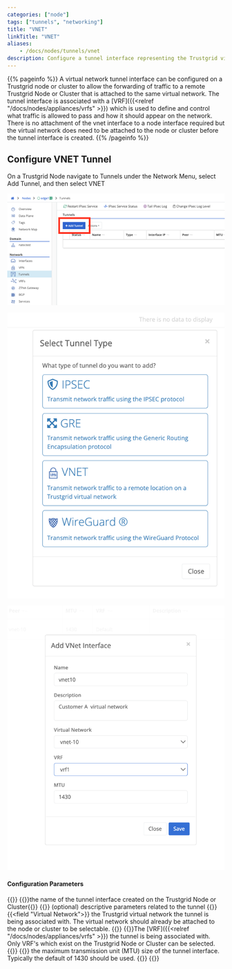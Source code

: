 ```yaml
---
categories: ["node"]
tags: ["tunnels", "networking"]
title: "VNET"
linkTitle: "VNET"
aliases: 
    - /docs/nodes/tunnels/vnet
description: Configure a tunnel interface representing the Trustgrid virtual network to allow for connections to VRFs
---
```



{{% pageinfo %}}
A virtual network tunnel interface can be configured on a Trustgrid node or cluster to allow the forwarding of traffic to a remote Trustgrid Node or Cluster that is attached to the same virtual network. The tunnel interface is associated with a [VRF]({{<relref "/docs/nodes/appliances/vrfs" >}}) which is used to define and control what traffic is allowed to pass and how it should appear on the network. There is no attachment of the vnet interface to a node interface required but the virtual network does need to be attached to the node or cluster before the tunnel interface is created. 
{{% /pageinfo %}}

## Configure VNET Tunnel
On a Trustgrid Node navigate to Tunnels under the Network Menu, select Add Tunnel, and then select VNET

![img](add_tunnel.png)

![img](add_vnet.png)

![img](vnet.png)


#### Configuration Parameters
{{<fields>}}
{{<field Name>}}the name of the tunnel interface created on the Trustgrid Node or Cluster{{</field>}}
{{<field Description>}} (optional) descriptive parameters related to the tunnel {{</field>}}
{{<field "Virtual Network">}} the Trustgrid virtual network the tunnel is being associated with. The virtual network should already be attached to the node or cluster to be selectable. {{</field>}}
{{<field VRF>}}The [VRF]({{<relref "/docs/nodes/appliances/vrfs" >}}) the tunnel is being associated with. Only VRF's which exist on the Trustgrid Node or Cluster can be selected.{{</field>}}
{{<field MTU>}} the maximum transmission unit (MTU) size of the tunnel interface. Typically the default of 1430 should be used. {{</field>}}
{{</fields>}}
